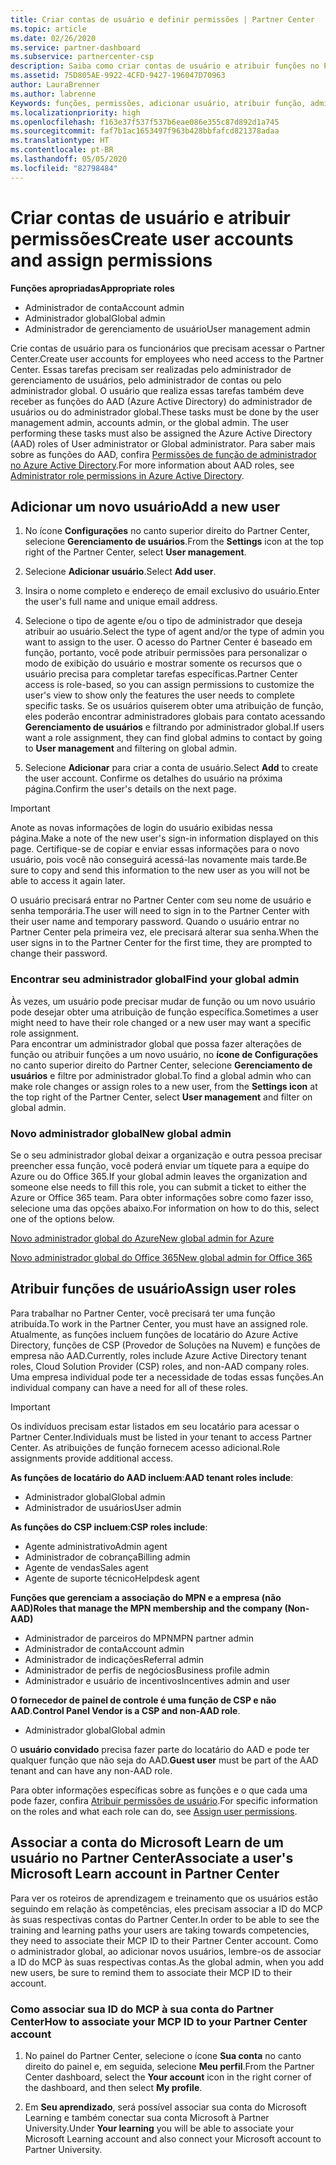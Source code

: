 ```yaml
---
title: Criar contas de usuário e definir permissões | Partner Center
ms.topic: article
ms.date: 02/26/2020
ms.service: partner-dashboard
ms.subservice: partnercenter-csp
description: Saiba como criar contas de usuário e atribuir funções no Partner Center para cada funcionário que precisar de acesso. Usuários com diferentes privilégios de administrador podem fazer isso.
ms.assetid: 75D805AE-9922-4CFD-9427-196047D70963
author: LauraBrenner
ms.author: labrenne
Keywords: funções, permissões, adicionar usuário, atribuir função, administrador, agente,
ms.localizationpriority: high
ms.openlocfilehash: f163e37f537f537b6eae086e355c87d892d1a745
ms.sourcegitcommit: faf7b1ac1653497f963b428bbfafcd821378adaa
ms.translationtype: HT
ms.contentlocale: pt-BR
ms.lasthandoff: 05/05/2020
ms.locfileid: "82798484"
---
```

# <a name="create-user-accounts-and-assign-permissions"></a><span data-ttu-id="bf4bf-105">Criar contas de usuário e atribuir permissões</span><span class="sxs-lookup"><span data-stu-id="bf4bf-105">Create user accounts and assign permissions</span></span>

<span data-ttu-id="bf4bf-106">**Funções apropriadas**</span><span class="sxs-lookup"><span data-stu-id="bf4bf-106">**Appropriate roles**</span></span>

- <span data-ttu-id="bf4bf-107">Administrador de conta</span><span class="sxs-lookup"><span data-stu-id="bf4bf-107">Account admin</span></span>
- <span data-ttu-id="bf4bf-108">Administrador global</span><span class="sxs-lookup"><span data-stu-id="bf4bf-108">Global admin</span></span>
- <span data-ttu-id="bf4bf-109">Administrador de gerenciamento de usuário</span><span class="sxs-lookup"><span data-stu-id="bf4bf-109">User management admin</span></span>

<span data-ttu-id="bf4bf-110">Crie contas de usuário para os funcionários que precisam acessar o Partner Center.</span><span class="sxs-lookup"><span data-stu-id="bf4bf-110">Create user accounts for employees who need access to the Partner Center.</span></span> <span data-ttu-id="bf4bf-111">Essas tarefas precisam ser realizadas pelo administrador de gerenciamento de usuários, pelo administrador de contas ou pelo administrador global. O usuário que realiza essas tarefas também deve receber as funções do AAD (Azure Active Directory) do administrador de usuários ou do administrador global.</span><span class="sxs-lookup"><span data-stu-id="bf4bf-111">These tasks must be done by the user management admin, accounts admin, or the global admin. The user performing these tasks must also be assigned the Azure Active Directory (AAD) roles of User administrator or Global administrator.</span></span> <span data-ttu-id="bf4bf-112">Para saber mais sobre as funções do AAD, confira [Permissões de função de administrador no Azure Active Directory](https://docs.microsoft.com/azure/active-directory/users-groups-roles/directory-assign-admin-roles).</span><span class="sxs-lookup"><span data-stu-id="bf4bf-112">For more information about AAD roles, see [Administrator role permissions in Azure Active Directory](https://docs.microsoft.com/azure/active-directory/users-groups-roles/directory-assign-admin-roles).</span></span>


## <a name="add-a-new-user"></a><span data-ttu-id="bf4bf-113">Adicionar um novo usuário</span><span class="sxs-lookup"><span data-stu-id="bf4bf-113">Add a new user</span></span>

1. <span data-ttu-id="bf4bf-114">No ícone **Configurações** no canto superior direito do Partner Center, selecione **Gerenciamento de usuários**.</span><span class="sxs-lookup"><span data-stu-id="bf4bf-114">From the **Settings** icon at the top right of the Partner Center, select **User management**.</span></span>

2. <span data-ttu-id="bf4bf-115">Selecione **Adicionar usuário**.</span><span class="sxs-lookup"><span data-stu-id="bf4bf-115">Select **Add user**.</span></span>

3. <span data-ttu-id="bf4bf-116">Insira o nome completo e endereço de email exclusivo do usuário.</span><span class="sxs-lookup"><span data-stu-id="bf4bf-116">Enter the user's full name and unique email address.</span></span>

4. <span data-ttu-id="bf4bf-117">Selecione o tipo de agente e/ou o tipo de administrador que deseja atribuir ao usuário.</span><span class="sxs-lookup"><span data-stu-id="bf4bf-117">Select the type of agent and/or the type of admin you want to assign to the user.</span></span> <span data-ttu-id="bf4bf-118">O acesso do Partner Center é baseado em função, portanto, você pode atribuir permissões para personalizar o modo de exibição do usuário e mostrar somente os recursos que o usuário precisa para completar tarefas específicas.</span><span class="sxs-lookup"><span data-stu-id="bf4bf-118">Partner Center access is role-based, so you can assign permissions to customize the user's view to show only the features the user needs to complete specific tasks.</span></span>  <span data-ttu-id="bf4bf-119">Se os usuários quiserem obter uma atribuição de função, eles poderão encontrar administradores globais para contato acessando **Gerenciamento de usuários** e filtrando por administrador global.</span><span class="sxs-lookup"><span data-stu-id="bf4bf-119">If users want a role assignment, they can find global admins to contact by going to **User management** and filtering on global admin.</span></span>

5. <span data-ttu-id="bf4bf-120">Selecione **Adicionar** para criar a conta de usuário.</span><span class="sxs-lookup"><span data-stu-id="bf4bf-120">Select **Add** to create the user account.</span></span> <span data-ttu-id="bf4bf-121">Confirme os detalhes do usuário na próxima página.</span><span class="sxs-lookup"><span data-stu-id="bf4bf-121">Confirm the user's details on the next page.</span></span>

> [!IMPORTANT]  
> <span data-ttu-id="bf4bf-122">Anote as novas informações de login do usuário exibidas nessa página.</span><span class="sxs-lookup"><span data-stu-id="bf4bf-122">Make a note of the new user's sign-in information displayed on this page.</span></span> <span data-ttu-id="bf4bf-123">Certifique-se de copiar e enviar essas informações para o novo usuário, pois você não conseguirá acessá-las novamente mais tarde.</span><span class="sxs-lookup"><span data-stu-id="bf4bf-123">Be sure to copy and send this information to the new user as you will not be able to access it again later.</span></span> 


<span data-ttu-id="bf4bf-124">O usuário precisará entrar no Partner Center com seu nome de usuário e senha temporária.</span><span class="sxs-lookup"><span data-stu-id="bf4bf-124">The user will need to sign in to the Partner Center with their user name and temporary password.</span></span> <span data-ttu-id="bf4bf-125">Quando o usuário entrar no Partner Center pela primeira vez, ele precisará alterar sua senha.</span><span class="sxs-lookup"><span data-stu-id="bf4bf-125">When the user signs in to the Partner Center for the first time, they are prompted to change their password.</span></span> 


### <a name="find-your-global-admin"></a><span data-ttu-id="bf4bf-126">Encontrar seu administrador global</span><span class="sxs-lookup"><span data-stu-id="bf4bf-126">Find your global admin</span></span>

<span data-ttu-id="bf4bf-127">Às vezes, um usuário pode precisar mudar de função ou um novo usuário pode desejar obter uma atribuição de função específica.</span><span class="sxs-lookup"><span data-stu-id="bf4bf-127">Sometimes a user might need to have their role changed or a new user may want a specific role assignment.</span></span>  
<span data-ttu-id="bf4bf-128">Para encontrar um administrador global que possa fazer alterações de função ou atribuir funções a um novo usuário, no **ícone de Configurações** no canto superior direito do Partner Center, selecione **Gerenciamento de usuários** e filtre por administrador global.</span><span class="sxs-lookup"><span data-stu-id="bf4bf-128">To find a global admin who can make role changes or assign roles to a new user, from the **Settings icon** at the top right of the Partner Center, select **User management** and filter on global admin.</span></span> 


### <a name="new-global-admin"></a><span data-ttu-id="bf4bf-129">Novo administrador global</span><span class="sxs-lookup"><span data-stu-id="bf4bf-129">New global admin</span></span>

<span data-ttu-id="bf4bf-130">Se o seu administrador global deixar a organização e outra pessoa precisar preencher essa função, você poderá enviar um tíquete para a equipe do Azure ou do Office 365.</span><span class="sxs-lookup"><span data-stu-id="bf4bf-130">If your global admin leaves the organization and someone else needs to fill this role, you can submit a ticket to either the Azure or Office 365 team.</span></span> <span data-ttu-id="bf4bf-131">Para obter informações sobre como fazer isso, selecione uma das opções abaixo.</span><span class="sxs-lookup"><span data-stu-id="bf4bf-131">For information on how to do this, select one of the options below.</span></span>

[<span data-ttu-id="bf4bf-132">Novo administrador global do Azure</span><span class="sxs-lookup"><span data-stu-id="bf4bf-132">New global admin for Azure</span></span>](https://support.microsoft.com/help/4505981/what-to-do-if-the-only-admin-for-your-mpn-program-has-left-the-company)

[<span data-ttu-id="bf4bf-133">Novo administrador global do Office 365</span><span class="sxs-lookup"><span data-stu-id="bf4bf-133">New global admin for Office 365</span></span>](https://admin.microsoft.com/)


## <a name="assign-user-roles"></a><span data-ttu-id="bf4bf-134">Atribuir funções de usuário</span><span class="sxs-lookup"><span data-stu-id="bf4bf-134">Assign user roles</span></span>

<span data-ttu-id="bf4bf-135">Para trabalhar no Partner Center, você precisará ter uma função atribuída.</span><span class="sxs-lookup"><span data-stu-id="bf4bf-135">To work in the Partner Center, you must have an assigned role.</span></span>  <span data-ttu-id="bf4bf-136">Atualmente, as funções incluem funções de locatário do Azure Active Directory, funções de CSP (Provedor de Soluções na Nuvem) e funções de empresa não AAD.</span><span class="sxs-lookup"><span data-stu-id="bf4bf-136">Currently, roles include Azure Active Directory tenant roles, Cloud Solution Provider (CSP) roles, and non-AAD company roles.</span></span> <span data-ttu-id="bf4bf-137">Uma empresa individual pode ter a necessidade de todas essas funções.</span><span class="sxs-lookup"><span data-stu-id="bf4bf-137">An individual company can have a need for all of these roles.</span></span>

>[!Important]
><span data-ttu-id="bf4bf-138">Os indivíduos precisam estar listados em seu locatário para acessar o Partner Center.</span><span class="sxs-lookup"><span data-stu-id="bf4bf-138">Individuals must be listed in your tenant to access Partner Center.</span></span> <span data-ttu-id="bf4bf-139">As atribuições de função fornecem acesso adicional.</span><span class="sxs-lookup"><span data-stu-id="bf4bf-139">Role assignments provide additional access.</span></span>


<span data-ttu-id="bf4bf-140">**As funções de locatário do AAD incluem**:</span><span class="sxs-lookup"><span data-stu-id="bf4bf-140">**AAD tenant roles include**:</span></span>
- <span data-ttu-id="bf4bf-141">Administrador global</span><span class="sxs-lookup"><span data-stu-id="bf4bf-141">Global admin</span></span>
- <span data-ttu-id="bf4bf-142">Administrador de usuários</span><span class="sxs-lookup"><span data-stu-id="bf4bf-142">User admin</span></span>

<span data-ttu-id="bf4bf-143">**As funções do CSP incluem**:</span><span class="sxs-lookup"><span data-stu-id="bf4bf-143">**CSP roles include**:</span></span>
- <span data-ttu-id="bf4bf-144">Agente administrativo</span><span class="sxs-lookup"><span data-stu-id="bf4bf-144">Admin agent</span></span>
- <span data-ttu-id="bf4bf-145">Administrador de cobrança</span><span class="sxs-lookup"><span data-stu-id="bf4bf-145">Billing admin</span></span>
- <span data-ttu-id="bf4bf-146">Agente de vendas</span><span class="sxs-lookup"><span data-stu-id="bf4bf-146">Sales agent</span></span>
- <span data-ttu-id="bf4bf-147">Agente de suporte técnico</span><span class="sxs-lookup"><span data-stu-id="bf4bf-147">Helpdesk agent</span></span>

<span data-ttu-id="bf4bf-148">**Funções que gerenciam a associação do MPN e a empresa (não AAD)**</span><span class="sxs-lookup"><span data-stu-id="bf4bf-148">**Roles that manage the MPN membership and the company (Non-AAD)**</span></span>
- <span data-ttu-id="bf4bf-149">Administrador de parceiros do MPN</span><span class="sxs-lookup"><span data-stu-id="bf4bf-149">MPN partner admin</span></span>
- <span data-ttu-id="bf4bf-150">Administrador de conta</span><span class="sxs-lookup"><span data-stu-id="bf4bf-150">Account admin</span></span>
- <span data-ttu-id="bf4bf-151">Administrador de indicações</span><span class="sxs-lookup"><span data-stu-id="bf4bf-151">Referral admin</span></span>
- <span data-ttu-id="bf4bf-152">Administrador de perfis de negócios</span><span class="sxs-lookup"><span data-stu-id="bf4bf-152">Business profile admin</span></span>
- <span data-ttu-id="bf4bf-153">Administrador e usuário de incentivos</span><span class="sxs-lookup"><span data-stu-id="bf4bf-153">Incentives admin and user</span></span>

<span data-ttu-id="bf4bf-154">**O fornecedor de painel de controle é uma função de CSP e não AAD**.</span><span class="sxs-lookup"><span data-stu-id="bf4bf-154">**Control Panel Vendor is a CSP and non-AAD role**.</span></span>
- <span data-ttu-id="bf4bf-155">Administrador global</span><span class="sxs-lookup"><span data-stu-id="bf4bf-155">Global admin</span></span>

<span data-ttu-id="bf4bf-156">O **usuário convidado** precisa fazer parte do locatário do AAD e pode ter qualquer função que não seja do AAD.</span><span class="sxs-lookup"><span data-stu-id="bf4bf-156">**Guest user** must be part of the AAD tenant and can have any non-AAD role.</span></span>

<span data-ttu-id="bf4bf-157">Para obter informações específicas sobre as funções e o que cada uma pode fazer, confira [Atribuir permissões de usuário](permissions-overview.md).</span><span class="sxs-lookup"><span data-stu-id="bf4bf-157">For specific information on the roles and what each role can do, see [Assign user permissions](permissions-overview.md).</span></span>

## <a name="associate-a-users-microsoft-learn-account-in-partner-center"></a><span data-ttu-id="bf4bf-158">Associar a conta do Microsoft Learn de um usuário no Partner Center</span><span class="sxs-lookup"><span data-stu-id="bf4bf-158">Associate a user's Microsoft Learn account in Partner Center</span></span>

<span data-ttu-id="bf4bf-159">Para ver os roteiros de aprendizagem e treinamento que os usuários estão seguindo em relação às competências, eles precisam associar a ID do MCP às suas respectivas contas do Partner Center.</span><span class="sxs-lookup"><span data-stu-id="bf4bf-159">In order to be able to see the training and learning paths your users are taking towards competencies, they need to associate their MCP ID to their Partner Center account.</span></span> <span data-ttu-id="bf4bf-160">Como o administrador global, ao adicionar novos usuários, lembre-os de associar a ID do MCP às suas respectivas contas.</span><span class="sxs-lookup"><span data-stu-id="bf4bf-160">As the global admin, when you add new users, be sure to remind them to associate their MCP ID to their account.</span></span> 

### <a name="how-to-associate-your-mcp-id-to-your-partner-center-account"></a><span data-ttu-id="bf4bf-161">Como associar sua ID do MCP à sua conta do Partner Center</span><span class="sxs-lookup"><span data-stu-id="bf4bf-161">How to associate your MCP ID to your Partner Center account</span></span>

1. <span data-ttu-id="bf4bf-162">No painel do Partner Center, selecione o ícone **Sua conta** no canto direito do painel e, em seguida, selecione **Meu perfil**.</span><span class="sxs-lookup"><span data-stu-id="bf4bf-162">From the Partner Center dashboard, select the **Your account** icon in the right corner of the dashboard, and then select **My profile**.</span></span>

2. <span data-ttu-id="bf4bf-163">Em **Seu aprendizado**, será possível associar sua conta do Microsoft Learning e também conectar sua conta Microsoft à Partner University.</span><span class="sxs-lookup"><span data-stu-id="bf4bf-163">Under **Your learning** you will be able to associate your Microsoft Learning account and also connect your Microsoft account to Partner University.</span></span>







